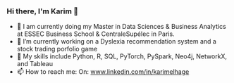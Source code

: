 ### Hi there, I'm Karim 👋

<!--
**karimelhage/karimelhage** is a ✨ _special_ ✨ repository because its `README.md` (this file) appears on your GitHub profile.

Here are some ideas to get you started:

- 🔭 I’m currently working on ...
- 🌱 I’m currently learning ...
- 👯 I’m looking to collaborate on ...
- 🤔 I’m looking for help with ...
- 💬 Ask me about ...
- 📫 How to reach me: ...
- 😄 Pronouns: ...
- ⚡ Fun fact: ...
-->
- 🌱 I am currently doing my Master in Data Sciences & Business Analytics at ESSEC Business School & CentraleSupélec in Paris.
- 🔭 I’m currently working on a Dyslexia recommendation system and a stock trading porfolio game
- :goal_net: My skills include Python, R, SQL, PyTorch, PySpark, Neo4j, NetworkX, and Tableau
-  📫 How to reach me: On: www.linkedin.com/in/karimelhage

